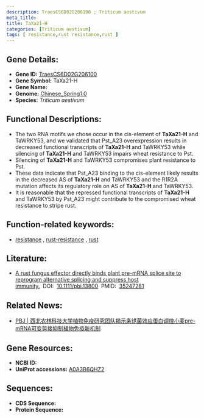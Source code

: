 ```yaml
---
description: TraesCS6D02G206100 ; Triticum aestivum
meta_title:
title: TaXa21-H
categories: [Triticum aestivum]
tags: [ resistance,rust resistance,rust ]
---
```


## Gene Details:
- **Gene ID:**	[TraesCS6D02G206100](https://ensembl.gramene.org/Triticum_aestivum/Gene/Summary?g=TraesCS6D02G206100)
- **Gene Symbol:** TaXa21-H
- **Gene Name:** 
- **Genome:** [Chinese_Spring1.0](https://ensembl.gramene.org/Triticum_aestivum/Info/Index)
- **Species:** *Triticum aestivum*

## Functional Descriptions:
   - The two RNA motifs we chose occur in the cis-element of **TaXa21-H** and TaWRKY53, and we validated that Pst_A23 overexpression results in decreased functional transcripts of **TaXa21-H** and TaWRKY53 while silencing of **TaXa21-H** and TaWRKY53 impairs wheat resistance to Pst.
   - Silencing of **TaXa21-H** and TaWRKY53 compromises plant resistance to Pst.
   - These data indicate that Pst_A23 binding to the cis-element likely results in the decreased AS of **TaXa21-H** and TaWRKY53 and the R1R2A mutation affects its regulatory role on AS of **TaXa21-H** and TaWRKY53.
   - It is reasonable that the repressed functional transcripts of **TaXa21-H** and TaWRKY53 by Pst_A23 might contribute to the compromised wheat resistance to stripe rust.

## Function-related keywords:
   - [resistance](/tags/resistance/)&nbsp;,&nbsp;[rust-resistance](/tags/rust-resistance/)&nbsp;,&nbsp;[rust](/tags/rust/)

## Literature:
   - [A rust fungus effector directly binds plant pre-mRNA splice site to reprogram alternative splicing and suppress host immunity.]( https://onlinelibrary.wiley.com/doi/10.1111/pbi.13800)&nbsp;&nbsp;DOI:&nbsp;&nbsp;[10.1111/pbi.13800](https://onlinelibrary.wiley.com/doi/10.1111/pbi.13800)&nbsp;&nbsp;PMID:&nbsp;&nbsp;[35247281](https://pubmed.ncbi.nlm.nih.gov/35247281/)

## Related News:
   - [PBJ | 西北农林科技大学植物免疫研究团队揭示条锈菌效应蛋白调控小麦pre-mRNA可变剪接抑制植物免疫新机制](https://mp.weixin.qq.com/s?__biz=MzIyOTY2NDYyNQ==&mid=2247534933&idx=5&sn=3369d23da616a5e93e21a98749f6a50d&chksm=e8bd3b4bdfcab25d0f6b97c72659979ad79009984be44a4dd208d08e8f8d316ca1ea538e8828&scene=27#wechat_redirect)

## Gene Resources:
- **NCBI ID:**  [](https://www.ncbi.nlm.nih.gov/gene/?term=)
- **UniProt accessions:** [A0A3B6QHZ2](https://www.uniprot.org/uniprotkb/A0A3B6QHZ2/entry)



## Sequences:
- **CDS Sequence:**
- **Protein Sequence:**
